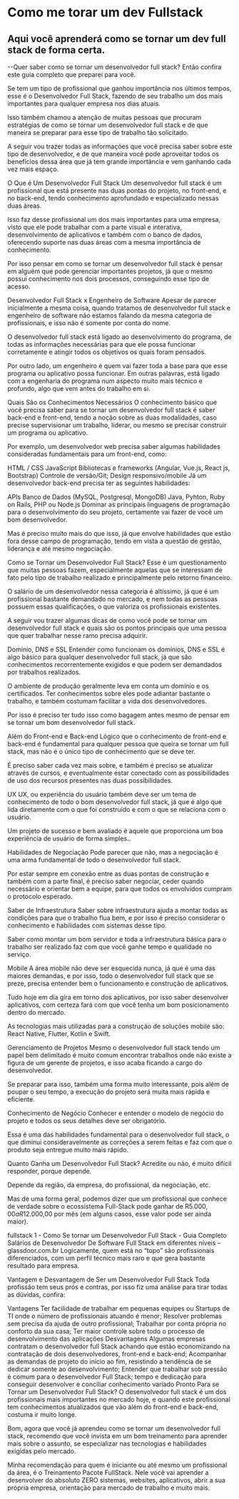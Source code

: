 # Como me torar um dev Fullstack
## Aqui você aprenderá como se tornar um dev full stack de forma certa.

--Quer saber como se tornar um desenvolvedor full stack? Então confira este guia completo que preparei para você.

Se tem um tipo de profissional que ganhou importância nos últimos tempos, esse é o Desenvolvedor Full Stack, fazendo de seu trabalho um dos mais importantes para qualquer empresa nos dias atuais.

Isso também chamou a atenção de muitas pessoas que procuram estratégias de como se tornar um desenvolvedor full stack e de que maneira se preparar para esse tipo de trabalho tão solicitado.

A seguir vou trazer todas as informações que você precisa saber sobre este tipo de desenvolvedor, e de que maneira você pode aproveitar todos os benefícios dessa área que já tem grande importância e vem ganhando cada vez mais espaço.

O Que é Um Desenvolvedor Full Stack
Um desenvolvedor full stack é um profissional que está presente nas duas pontas do projeto, no front-end, e no back-end, tendo conhecimento aprofundado e especializado nessas duas áreas.

Isso faz desse profissional um dos mais importantes para uma empresa, visto que ele pode trabalhar com a parte visual e interativa, desenvolvimento de aplicativos e também com o banco de dados, oferecendo suporte nas duas áreas com a mesma importância de conhecimento.

Por isso pensar em como se tornar um desenvolvedor full stack é pensar em alguém que pode gerenciar importantes projetos, já que o mesmo possui conhecimento nos dois processos, conseguindo esse tipo de acesso.

Desenvolvedor Full Stack x Engenheiro de Software
Apesar de parecer inicialmente a mesma coisa, quando tratamos de desenvolvedor full stack e engenheiro de software não estamos falando da mesma categoria de profissionais, e isso não é somente por conta do nome.

O desenvolvedor full stack está ligado ao desenvolvimento do programa, de todas as informações necessárias para que ele possa funcionar corretamente e atingir todos os objetivos os quais foram pensados.

Por outro lado, um engenheiro é quem vai fazer toda a base para que esse programa ou aplicativo possa funcionar. Em outras palavras,  está ligado com a engenharia do programa num aspecto muito mais técnico e profundo, algo que vem antes do trabalho em si.

Quais São os Conhecimentos Necessários
O conhecimento básico que você precisa saber para se tornar um desenvolvedor full stack é saber back-end e front-end, tendo a noção sobre as duas modalidades, caso precise supervisionar um trabalho, liderar, ou mesmo se precisar construir um programa ou aplicativo.

Por exemplo, um desenvolvedor web precisa saber algumas habilidades consideradas fundamentais para um front-end, como:

HTML / CSS
JavaScript
Bibliotecas e frameworks  (Angular, Vue.js, React js, Bootstrap)
Controle de versão/Git;
Design responsivo/mobile
Já um desenvolvedor back-end precisa ter as seguintes habilidades:

APIs
Banco de Dados (MySQL, Postgresql, MongoDB)
Java, Pyhton, Ruby on Rails, PHP ou Node.js
Dominar as principais linguagens de programação para o desenvolvimento do seu projeto, certamente vai fazer de você um bom desenvolvedor.

Mas é preciso muito mais do que isso, já que envolve habilidades que estão fora desse campo de programação, tendo em vista a questão de gestão, liderança e até mesmo negociação.

Como se Tornar um Desenvolvedor Full Stack?
Esse é um questionamento que muitas pessoas fazem, especialmente aquelas que se interessam de fato pelo tipo de trabalho realizado e principalmente pelo retorno financeiro.

O salário de um desenvolvedor nessa categoria é altíssimo, já que é um profissional bastante demandado no mercado, e nem todas as pessoas possuem essas qualificações, o que valoriza os profissionais existentes.

A seguir vou trazer algumas dicas de como você pode se tornar um desenvolvedor full stack e quais são os pontos principais que uma pessoa que quer trabalhar nesse ramo precisa adquirir.

Domínio, DNS e SSL
Entender como funcionam os domínios, DNS e SSL é algo básico para qualquer desenvolvedor full stack, já que são conhecimentos recorrentemente exigidos e que podem ser demandados por trabalhos realizados.

O ambiente de produção geralmente leva em conta um domínio e os certificados. Ter conhecimentos sobre eles pode adiantar bastante o trabalho, e também costumam facilitar a vida dos desenvolvedores.

Por isso é preciso ter tudo isso como bagagem antes mesmo de pensar em se tornar um bom desenvolvedor full stack.

Além do Front-end e Back-end
Lógico que o conhecimento de front-end e back-end é fundamental para qualquer pessoa que queira se tornar um full stack, mas não é o único tipo de conhecimento que se deve ter.

É preciso saber cada vez mais sobre, e também é preciso se atualizar através de cursos, e eventualmente estar conectado com as possibilidades de uso dos recursos presentes nas duas possibilidades.

UX
UX, ou experiência do usuário também deve ser um tema de conhecimento de todo o bom desenvolvedor full stack, já que é algo que lida diretamente com o que foi construído e com o que se relaciona com o usuário.

Um projeto de sucesso e bem avaliado é aquele que proporciona um boa experiência de usuário de forma simples..

Habilidades de Negociação
Pode parecer que não, mas a negociação é uma arma fundamental de todo o desenvolvedor full stack.

Por estar sempre em conexão entre as duas pontas de construção e também com a parte final, é preciso saber negociar, ceder quando necessário e orientar bem a equipe,  para que todos os envolvidos cumpram o protocolo esperado.

Saber de Infraestrutura
Saber sobre infraestrutura ajuda a montar todas as condições para que o trabalho flua bem, e por isso é preciso considerar o conhecimento e habilidades com sistemas desse tipo.

Saber como montar um bom servidor e toda a infraestrutura básica para o trabalho ser realizado faz com que você ganhe tempo e qualidade no serviço.

Mobile
A área mobile não deve ser esquecida nunca, já que é uma das maiores demandas, e por isso, todo o desenvolvedor full stack que se preze, precisa entender bem o funcionamento e construção de aplicativos.

Tudo hoje em dia gira em torno dos aplicativos, por isso saber desenvolver aplicativos, com certeza fará com que você tenha um bom posicionamento dentro do mercado.

As tecnologias mais utilizadas para a construção de soluções mobile são: React Native, Flutter, Kotlin e Swift.

Gerenciamento de Projetos
Mesmo o desenvolvedor full stack tendo um papel bem delimitado é muito comum encontrar trabalhos onde não existe a figura de um gerente de projetos, e isso acaba ficando a cargo do desenvolvedor.

Se preparar para isso, também uma forma muito interessante, pois além de poupar o seu tempo, a execução do projeto será muita mais rápida e eficiente.

Conhecimento de Negócio
Conhecer e entender o modelo de negócio do projeto e todos os seus detalhes deve ser obrigatório.

Essa é uma das habilidades fundamental para o desenvolvedor full stack, o que diminui consideravelmente as correções a serem feitas e faz com que o produto seja entregue muito mais rápido.

Quanto Ganha um Desenvolvedor Full Stack?
Acredite ou não, é muito difícil responder, porque depende.

Depende da região, da empresa, do profissional, da negociação, etc.

Mas de uma forma geral, podemos dizer que um profissional que conhece de verdade sobre o ecossistema Full-Stack pode ganhar de R$5.000,00 a R$12.000,00 por mês (em alguns casos, esse valor pode ser ainda maior).

fullstack 1 - Como Se tornar um Desenvolvedor Full Stack - Guia Completo
Salários de Desenvolvedor De Software Full Stack em diferentes níveis – glassdoor.com.br
Logicamente, quem está no “topo” são profissionais diferenciados, com um perfil técnico mais raro e que gera bastante resultado para empresa.

Vantagem e Desvantagem de Ser um Desenvolvedor Full Stack
Toda profissão tem seus prós e contras, por isso fiz uma análise para tirar todas as dúvidas, confira:

Vantagens
Ter facilidade de trabalhar em pequenas equipes ou Startups de TI onde o número de profissionais atuando é menor;
Resolver problemas sem precisa da ajuda de outro profissional;
Trabalhar por conta própria no conforto da sua casa;
Ter maior controle sobre todo o processo de desenvolvimento das aplicações
Desvantagens
Algumas empresas contratam o desenvolvedor full Stack achando que estão economizando na contratação de dois desenvolvedores, front-end e back-end;
Acompanhar as demandas de projeto do início ao fim, resistindo a tendência de se dedicar somente ao desenvolvimento;
Entender que trabalhar sob pressão é comum para o desenvolvedor Full Stack;
tempo e dedicação para conseguir desenvolver e conciliar conhecimento variado
Pronto Para se Tornar um Desenvolvedor Full Stack?
O desenvolvedor full stack é um dos profissionais mais importantes no mercado hoje, e quando este profissional tem conhecimentos atualizados que vão além do front-end e back-end, costuma ir muito longe.

Bom, agora que você já aprendeu como se tornar um desenvolvedor full stack, recomendo que você invista em um bom treinamento para aprender mais sobre o assunto, se especializar nas tecnologias e habilidades exigidas pelo mercado.

Minha recomendação para quem é iniciante ou até mesmo um profissional da área, é o Treinamento Pacote FullStack. Nele você vai aprender a desenvolver do absoluto ZERO sistemas, websites, aplicativos, abrir a sua própria empresa, orientação para mercado de trabalho e muito mais.
